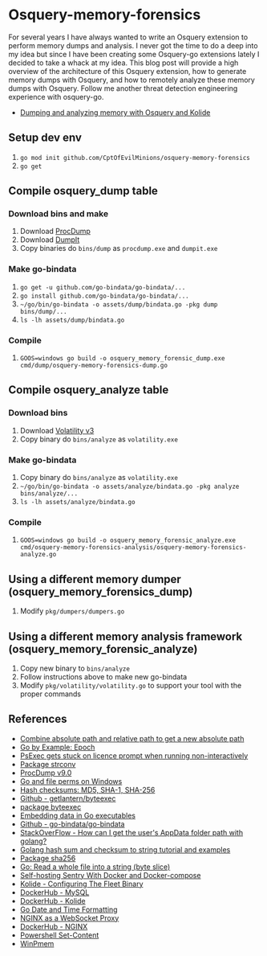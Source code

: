 # Osquery-memory-forensics

For several years I have always wanted to write an Osquery extension to perform memory dumps and analysis. I never got the time to do a deep into my idea but since I have been creating some Osquery-go extensions lately I decided to take a whack at my idea. This blog post will provide a high overview of the architecture of this Osquery extension, how to generate memory dumps with Osquery, and how to remotely analyze these memory dumps with Osquery. Follow me another threat detection engineering experience with osquery-go.

* [Dumping and analyzing memory with Osquery and Kolide](https://holdmybeersecurity.com/2020/03/01/dumping-and-anal…query-and-kolide/)

## Setup dev env
1. `go mod init github.com/CptOfEvilMinions/osquery-memory-forensics`
1. `go get`

## Compile osquery_dump table
### Download bins and make
1. Download [ProcDump](https://docs.microsoft.com/en-us/sysinternals/downloads/procdump)
1. Download [DumpIt](https://blog.comae.io/your-favorite-memory-toolkit-is-back-f97072d33d5c)
1. Copy binaries do `bins/dump` as `procdump.exe` and `dumpit.exe`

### Make go-bindata
1. `go get -u github.com/go-bindata/go-bindata/...`
1. `go install github.com/go-bindata/go-bindata/...`
1. `~/go/bin/go-bindata -o assets/dump/bindata.go -pkg dump bins/dump/...`
1. `ls -lh assets/dump/bindata.go`

### Compile
1. `GOOS=windows go build -o osquery_memory_forensic_dump.exe cmd/dump/osquery-memory-forensics-dump.go`

## Compile osquery_analyze table
### Download bins
1. Download [Volatility v3](https://github.com/volatilityfoundation/volatility3/releases/download/v1.0.0-beta.1/volatility3-windows-binaries-1.0.0-beta.1.zip)
1. Copy binary do `bins/analyze` as `volatility.exe`

### Make go-bindata
1. Copy binary do `bins/analyze` as `volatility.exe`
1. `~/go/bin/go-bindata -o assets/analyze/bindata.go -pkg analyze bins/analyze/...`
1. `ls -lh assets/analyze/bindata.go`

### Compile
1. `GOOS=windows go build -o osquery_memory_forensic_analyze.exe cmd/osquery-memory-forensics-analysis/osquery-memory-forensics-analyze.go`

## Using a different memory dumper (osquery_memory_forensics_dump)
1. Modify `pkg/dumpers/dumpers.go`

## Using a different memory analysis framework (osquery_memory_forensic_analyze)
1. Copy new binary to `bins/analyze`
1. Follow instructions above to make new go-bindata
1. Modify `pkg/volatility/volatility.go` to support your tool with the proper commands

## References
* [Combine absolute path and relative path to get a new absolute path](https://stackoverflow.com/questions/13078314/combine-absolute-path-and-relative-path-to-get-a-new-absolute-path)
* [Go by Example: Epoch](https://gobyexample.com/epoch)
* [PsExec gets stuck on licence prompt when running non-interactively](https://stackoverflow.com/questions/5151034/psexec-gets-stuck-on-licence-prompt-when-running-non-interactively)
* [Package strconv](https://golang.org/pkg/strconv/)
* [ProcDump v9.0](https://docs.microsoft.com/en-us/sysinternals/downloads/procdump)
* [Go and file perms on Windows](https://medium.com/@MichalPristas/go-and-file-perms-on-windows-3c944d55dd44)
* [Hash checksums: MD5, SHA-1, SHA-256](https://yourbasic.org/golang/hash-md5-sha256-string-file/)
* [Github - getlantern/byteexec](https://github.com/getlantern/byteexec)
* [package byteexec](https://pkg.go.dev/github.com/getlantern/byteexec?tab=doc#Exec)
* [Embedding data in Go executables](https://scene-si.org/2017/08/22/embedding-data-in-go-executables/)
* [Github - go-bindata/go-bindata](https://github.com/go-bindata/go-bindata)
* [StackOverFlow - How can I get the user's AppData folder path with golang?](https://stackoverflow.com/questions/56181604/how-can-i-get-the-users-appdata-folder-path-with-golang)
* [Golang hash sum and checksum to string tutorial and examples](https://mrwaggel.be/post/golang-hash-sum-and-checksum-to-string-tutorial-and-examples/)
* [Package sha256](https://golang.org/pkg/crypto/sha256/)
* [Go: Read a whole file into a string (byte slice)](https://programming.guide/go/read-file-to-string.html)
* [Self-hosting Sentry With Docker and Docker-compose](https://mikedombrowski.com/2018/03/self-hosting-sentry-with-docker-and-docker-compose/)
* [Kolide - Configuring The Fleet Binary](https://github.com/kolide/fleet/blob/master/docs/infrastructure/configuring-the-fleet-binary.md)
* [DockerHub - MySQL](https://hub.docker.com/_/mysql?tab=description)
* [DockerHub - Kolide](https://hub.docker.com/r/kolide/fleet)
* [Go Date and Time Formatting](https://flaviocopes.com/go-date-time-format/)
* [NGINX as a WebSocket Proxy](https://www.nginx.com/blog/websocket-nginx/)
* [DockerHub - NGINX](https://hub.docker.com/_/nginx?tab=tags)
* [Powershell Set-Content](https://docs.microsoft.com/en-us/powershell/module/microsoft.powershell.management/set-content?view=powershell-7)
* [WinPmem](https://github.com/Velocidex/c-aff4/releases/download/v3.3.rc3/winpmem_v3.3.rc3.exe)